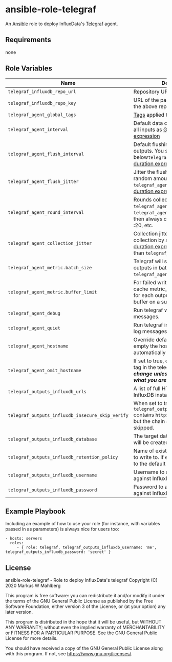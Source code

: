 ansible-role-telegraf
=====================

An [Ansible][ansible] role to deploy InfluxData's [Telegraf][influx:telegraf] agent.

Requirements
------------

none

Role Variables
--------------

| Name                                             | Description                                                                                                                                            | Default Value                                                    |
| ------------------------------------------------ | ------------------------------------------------------------------------------------------------------------------------------------------------------ | ---------------------------------------------------------------- |
| `telegraf_influxdb_repo_url`                     | Repository URL to use                                                                                                                                  | `https://repos.influxdata.com/rhel/$releasever/$basearch/stable` |
| `telegraf_influxdb_repo_key`                     | URL of the package signing key for the above repository                                                                                                | `https://repos.influxdata.com/influxdata-archive_compat.key`     |
| `telegraf_agent_global_tags`                     | [Tags][influxdb:tags] applied to all metrics                                                                                                           | none                                                             |
| `telegraf_agent_interval`                        | Default data collection interval for all inputs as [Go duration expression][go:duration]                                                               | `10s`                                                            |
| `telegraf_agent_flush_interval`                  | Default flushing interval for all outputs. You shouldn't set this below`telegraf_agent_interval`. [Go duration expression][go:duration]                | `10s`                                                            |
| `telegraf_agent_flush_jitter`                    | Jitter the flush interval by a random amount `0s < value < telegraf_agent_flush_jitter`. [Go duration expression][go:duration]                         | `0s`                                                             |
| `telegraf_agent_round_interval`                  | Rounds collection interval to `telegraf_agent_interval`, ie, if `telegraf_agent_interval` is "10s" then always collect on :00, :10, :20, etc.          | `false`                                                          |
| `telegraf_agent_collection_jitter`               | Collection jitter is used to jitter the collection by a random amount. [Go duration expression][go:duration]. Must be < than `telegraf_agent_interval` | `0s`                                                             |
| `telegraf_agent_metric.batch_size`               | Telegraf will send metrics to outputs in batches of at most `telegraf_agent_metric_batch_size`.                                                        | `1000`                                                           |
| `telegraf_agent_metric.buffer_limit`             | For failed writes, telegraf will cache metric_buffer_limit metrics for each output, and will flush this buffer on a successful write.                  | `100000`                                                         |
| `telegraf_agent_debug`                           | Run telegraf with debug log messages.                                                                                                                  | `false`                                                          |
| `telegraf_agent_quiet`                           | Run telegraf in quiet mode (error log messages only).                                                                                                  | `false`                                                          |
| `telegraf_agent_hostname`                        | Override default hostname, if empty the hostname will be automatically determined.                                                                     | none                                                             |
| `telegraf_agent_omit_hostname`                   | If set to true, do no set the "host" tag in the telegraf agent. ***Do not change unless you really know what you are doing.***                         | `false`                                                          |
| `telegraf_outputs_influxdb_urls`                 | A list of full HTTP URLs for your InfluxDB instance.                                                                                                   | `["http://127.0.0.1:8086"]`                                      |
| `telegraf_outputs_influxdb_insecure_skip_verify` | When set to true, and `telegraf_outputs_influxdb_urls` contains `https` URLs, TLS is used, but the chain & host verification is skipped.               | `false`                                                          |
| `telegraf_outputs_influxdb_database`             | The target database for metrics; will be created as needed.                                                                                            | `metrics`                                                        |
| `telegraf_outputs_influxdb_retention_policy`     | Name of existing [retention policy][influx:retention_policy] to write to. If empty, telegraf writes to the default retention policy                    | none                                                             |
| `telegraf_outputs_influxdb_username`             | Username to authenticate telegraf against InfluxDB.                                                                                                    | none                                                             |
| `telegraf_outputs_influxdb_password`             | Password to authenticate telegraf against InfluxDB.                                                                                                    | none                                                             |

Example Playbook
----------------

Including an example of how to use your role (for instance, with variables passed in as parameters) is always nice for users too:

    - hosts: servers
      roles:
         - { role: telegraf, telegraf_outputs_influxdb_username: 'me', telegraf_outputs_influxdb_password: 'secret' }

License
-------

ansible-role-telegraf - Role to deploy InfluxData's telegraf
Copyright (C) 2020  Markus W Mahlberg

This program is free software: you can redistribute it and/or modify
it under the terms of the GNU General Public License as published by
the Free Software Foundation, either version 3 of the License, or
(at your option) any later version.

This program is distributed in the hope that it will be useful,
but WITHOUT ANY WARRANTY; without even the implied warranty of
MERCHANTABILITY or FITNESS FOR A PARTICULAR PURPOSE.  See the
GNU General Public License for more details.

You should have received a copy of the GNU General Public License
along with this program.  If not, see <https://www.gnu.org/licenses/>.

[ansible]: https://docs.ansible.com/ansible/latest/index.html
[influx:telegraf]: https://docs.influxdata.com/telegraf/v1.14/
[influx:retention_policy]: https://docs.influxdata.com/influxdb/v1.8/concepts/glossary/#retention-policy-rp
[influxdb:tags]: https://docs.influxdata.com/influxdb/v1.8/concepts/glossary/#tag
[go:duration]: https://pkg.go.dev/time?tab=doc#ParseDuration
